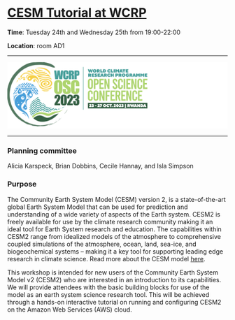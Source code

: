 # [CESM Tutorial at WCRP](https://ncar.github.io/CESM-Tutorial-WCRP/README.html)

**Time**: Tuesday 24th and Wednesday 25th  from 19:00-22:00

**Location**: room AD1
___

[![WCRP logo](images/logo_WCRP.png)](https://wcrp-osc2023.org/)
___

### Planning committee
Alicia Karspeck, Brian Dobbins, Cecile Hannay, and Isla Simpson 

### Purpose

The Community Earth System Model (CESM) version 2, is a state-of-the-art global Earth System Model that can be used for prediction and understanding of a wide variety of aspects of the Earth system. CESM2 is freely available for use by the climate research community making it an ideal tool for Earth System research and education. The capabilities within CESM2 range from idealized models of the atmosphere to comprehensive coupled simulations of the atmosphere, ocean, land, sea-ice, and biogeochemical systems – making it a key tool for supporting leading edge research in climate science. Read more about the CESM model [here](https://www.cesm.ucar.edu/).

This workshop is intended for new users of the Community Earth System Model v2 (CESM2) who are interested in an introduction to its capabilities.  We will provide attendees with the basic building blocks for use of the model as an earth system science research tool. This will be achieved through a hands-on interactive tutorial on running and configuring CESM2 on the Amazon Web Services (AWS) cloud.

		


